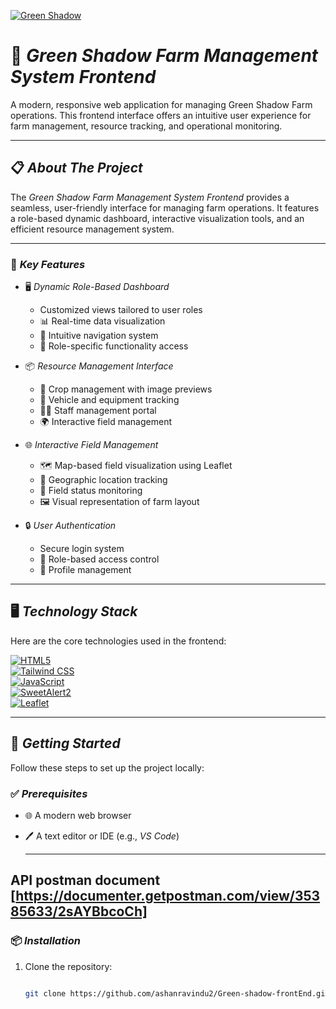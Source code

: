 <a href="https://git.io/typing-svg"><img src="https://readme-typing-svg.herokuapp.com?font=Fira+Code&weight=600&size=50&pause=1000&center=true&vCenter=true&color=green&width=835&height=70&lines=Green+Shadow" alt="Green Shadow " /></a>
# 🌿 *Green Shadow Farm Management System Frontend*

A modern, responsive web application for managing Green Shadow Farm operations. This frontend interface offers an intuitive user experience for farm management, resource tracking, and operational monitoring.

---

## 📋 *About The Project*

The *Green Shadow Farm Management System Frontend* provides a seamless, user-friendly interface for managing farm operations. It features a role-based dynamic dashboard, interactive visualization tools, and an efficient resource management system.

---

### 🌟 *Key Features*

- 🖥 *Dynamic Role-Based Dashboard*
  - Customized views tailored to user roles
  - 📊 Real-time data visualization
  - 🧭 Intuitive navigation system
  - 🔑 Role-specific functionality access

- 📦 *Resource Management Interface*
  - 🌱 Crop management with image previews
  - 🚜 Vehicle and equipment tracking
  - 👩‍🌾 Staff management portal
  - 🌍 Interactive field management

- 🌐 *Interactive Field Management*
  - 🗺 Map-based field visualization using Leaflet
  - 📍 Geographic location tracking
  - 🔄 Field status monitoring
  - 🖼 Visual representation of farm layout

- 🔒 *User Authentication*
  - Secure login system
  - 🔑 Role-based access control
  - 🙍 Profile management

---

## 🖥 *Technology Stack*

Here are the core technologies used in the frontend:

[![HTML5](https://img.shields.io/badge/HTML5-black?style=for-the-badge&logo=html5&logoColor=E34F26)](https://developer.mozilla.org/en-US/docs/Web/HTML)  
[![Tailwind CSS](https://img.shields.io/badge/Tailwind_CSS-black?style=for-the-badge&logo=tailwind-css&logoColor=38B2AC)](https://tailwindcss.com/)  
[![JavaScript](https://img.shields.io/badge/JavaScript-black?style=for-the-badge&logo=javascript&logoColor=F7DF1E)](https://developer.mozilla.org/en-US/docs/Web/JavaScript)  
[![SweetAlert2](https://img.shields.io/badge/SweetAlert2-black?style=for-the-badge&logo=javascript&logoColor=F7DF1E)](https://sweetalert2.github.io/)  
[![Leaflet](https://img.shields.io/badge/Leaflet-black?style=for-the-badge&logo=leaflet&logoColor=199900)](https://leafletjs.com/)

---

## 🚀 *Getting Started*

Follow these steps to set up the project locally:

### ✅ *Prerequisites*
- 🌐 A modern web browser
- 🖊 A text editor or IDE (e.g., *VS Code*)

  ---
## API postman document [https://documenter.getpostman.com/view/35385633/2sAYBbcoCh]

### 📦 *Installation*

1. Clone the repository:  
   ```bash

   git clone https://github.com/ashanravindu2/Green-shadow-frontEnd.git

